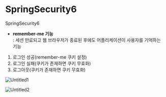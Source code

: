 # SpringSecurity6
SpringSecurity6
- **remember-me 기능** <br>
: 세션 만료되고 웹 브라우저가 종료된 후에도 어플리케이션이 사용자를 기억하는 기능
1. 로그인 성공(remember-me 쿠키 설정)
2. 로그인 실패(쿠키가 존재하면 쿠키 무효화)
3. 로그아웃(쿠키가 존재하면 쿠키 무효화)

![Untitled1](https://github.com/jiyoung10/SpringSecurity6/assets/124184748/afd92c3a-f1d1-4302-ac58-6b9b7f31ccc5)

![Untitled2](https://github.com/jiyoung10/SpringSecurity6/assets/124184748/fcb591cf-e827-470e-89fe-6f82d7bf2b17)

